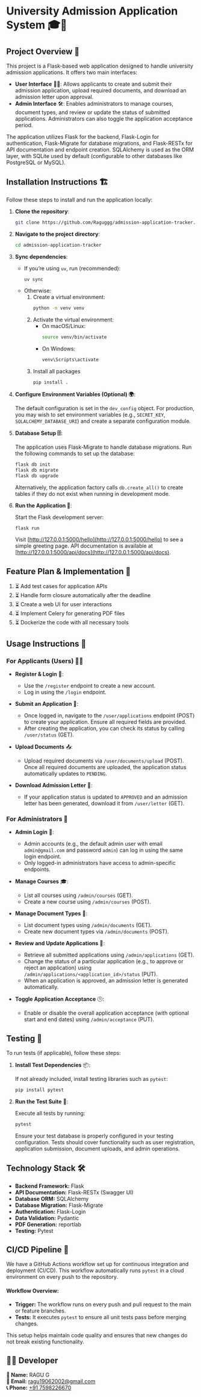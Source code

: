 # University Admission Application System 🎓📄

## Project Overview 🚀

This project is a Flask-based web application designed to handle university admission applications. It offers two main interfaces:

- **User Interface** 🧑‍🎓: Allows applicants to create and submit their admission application, upload required documents, and download an admission letter upon approval.
- **Admin Interface** 🛠️: Enables administrators to manage courses, document types, and review or update the status of submitted applications. Administrators can also toggle the application acceptance period.

The application utilizes Flask for the backend, Flask-Login for authentication, Flask-Migrate for database migrations, and Flask-RESTx for API documentation and endpoint creation. SQLAlchemy is used as the ORM layer, with SQLite used by default (configurable to other databases like PostgreSQL or MySQL).

## Installation Instructions 🏗️

Follow these steps to install and run the application locally:

1. **Clone the repository**:
   ```bash
   git clone https://github.com/Raguggg/admission-application-tracker.git
   ```
2. **Navigate to the project directory**:
   ```bash
   cd admission-application-tracker
   ```
3. **Sync dependencies**:
   - If you’re using `uv`, run (recommended):
     ```bash
     uv sync
     ```
   - Otherwise:
     1. Create a virtual environment:
        ```bash
        python -m venv venv
        ```
     2. Activate the virtual environment:
        - On macOS/Linux:
          ```bash
          source venv/bin/activate
          ```
        - On Windows:
          ```bash
          venv\Scripts\activate
          ```
      3. Install all packages
          ```bash
          pip install .
          ```

4. **Configure Environment Variables (Optional) 🌍**:

   The default configuration is set in the `dev_config` object. For production, you may wish to set environment variables (e.g., `SECRET_KEY`, `SQLALCHEMY_DATABASE_URI`) and create a separate configuration module.

5. **Database Setup 🗄️**:

   The application uses Flask-Migrate to handle database migrations. Run the following commands to set up the database:

   ```bash
   flask db init
   flask db migrate
   flask db upgrade
   ```

   Alternatively, the application factory calls `db.create_all()` to create tables if they do not exist when running in development mode.

6. **Run the Application 🎯**:

   Start the Flask development server:

   ```bash
   flask run
   ```

   Visit [http://127.0.0.1:5000/hello](http://127.0.0.1:5000/hello) to see a simple greeting page. API documentation is available at [http://127.0.0.1:5000/api/docs](http://127.0.0.1:5000/api/docs).

## Feature Plan & Implementation 🚧

1. ⏳ Add test cases for application APIs
2. ⏳ Handle form closure automatically after the deadline
3. ⏳ Create a web UI for user interactions
4. ⏳ Implement Celery for generating PDF files
5. ⏳ Dockerize the code with all necessary tools

## Usage Instructions 📖

### For Applicants (Users) 👨‍🎓

- **Register & Login** 🔑:
  - Use the `/register` endpoint to create a new account.
  - Log in using the `/login` endpoint.

- **Submit an Application** 📑:
  - Once logged in, navigate to the `/user/applications` endpoint (POST) to create your application. Ensure all required fields are provided.
  - After creating the application, you can check its status by calling `/user/status` (GET).

- **Upload Documents** 📤:
  - Upload required documents via `/user/documents/upload` (POST). Once all required documents are uploaded, the application status automatically updates to `PENDING`.

- **Download Admission Letter** 📩:
  - If your application status is updated to `APPROVED` and an admission letter has been generated, download it from `/user/letter` (GET).

### For Administrators 🏢

- **Admin Login** 🔐:
  - Admin accounts (e.g., the default admin user with email `admin@gmail.com` and password `admin`) can log in using the same login endpoint.
  - Only logged-in administrators have access to admin-specific endpoints.

- **Manage Courses** 🎓:
  - List all courses using `/admin/courses` (GET).
  - Create a new course using `/admin/courses` (POST).

- **Manage Document Types** 📜:
  - List document types using `/admin/documents` (GET).
  - Create new document types via `/admin/documents` (POST).

- **Review and Update Applications** 📝:
  - Retrieve all submitted applications using `/admin/applications` (GET).
  - Change the status of a particular application (e.g., to approve or reject an application) using `/admin/applications/<application_id>/status` (PUT).
  - When an application is approved, an admission letter is generated automatically.

- **Toggle Application Acceptance** 🕒:
  - Enable or disable the overall application acceptance (with optional start and end dates) using `/admin/acceptance` (PUT).

## Testing 🧪

To run tests (if applicable), follow these steps:

1. **Install Test Dependencies** 📦:

   If not already included, install testing libraries such as `pytest`:

   ```bash
   pip install pytest
   ```

2. **Run the Test Suite** 🎯:

   Execute all tests by running:

   ```bash
   pytest
   ```

   Ensure your test database is properly configured in your testing configuration. Tests should cover functionality such as user registration, application submission, document uploads, and admin operations.

## Technology Stack 🛠️

- **Backend Framework:** Flask
- **API Documentation:** Flask-RESTx (Swagger UI)
- **Database ORM:** SQLAlchemy
- **Database Migration:** Flask-Migrate
- **Authentication:** Flask-Login
- **Data Validation:** Pydantic
- **PDF Generation:** reportlab
- **Testing:** Pytest

## CI/CD Pipeline 🚀

We have a GitHub Actions workflow set up for continuous integration and deployment (CI/CD). This workflow automatically runs `pytest` in a cloud environment on every push to the repository.

#### Workflow Overview:
- **Trigger:** The workflow runs on every push and pull request to the main or feature branches.  
- **Tests:** It executes `pytest` to ensure all unit tests pass before merging changes.   

This setup helps maintain code quality and ensures that new changes do not break existing functionality.

## 👨‍💻 Developer

**📝 Name:** RAGU G  
**📧 Email:** [ragu19062002@gmail.com](mailto:ragu19062002@gmail.com)  
**📞 Phone:** [+91 7598226670](tel:+917598226670)  

